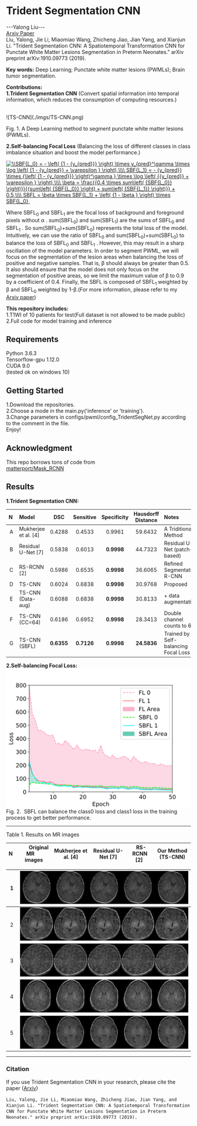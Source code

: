 # Trident Segmentation CNN  
---Yalong Liu---  
[Arxiv Paper](https://arxiv.org/abs/1910.09773)  
Liu, Yalong, Jie Li, Miaomiao Wang, Zhicheng Jiao, Jian Yang, and Xianjun Li. "Trident Segmentation CNN: A Spatiotemporal Transformation CNN for Punctate White Matter Lesions Segmentation in Preterm Neonates." arXiv preprint arXiv:1910.09773 (2019).  

**Key words:** Deep Learning; Punctate white matter lesions (PWMLs); Brain tumor segmentation.

**Contributions:**  
**1.Trident Segmentation CNN** (Convert spatial information into temporal information, which reduces the consumption of computing resources.)   

<br>  
![TS-CNN](./imgs/TS-CNN.png)

Fig. 1. A Deep Learning method to segment punctate white matter lesions (PWMLs).  
  
**2.Self-balancing Focal Loss** (Balancing the loss of different classes in class imbalance situation and boost the model performance.)  

  
<a href="https://www.codecogs.com/eqnedit.php?latex=\\SBF{L_0}&space;=&space;-&space;\left(&space;{1&space;-&space;{y_{pred}}}&space;\right)&space;\times&space;y_{pred}^\gamma&space;\times&space;\log&space;\left(&space;{1&space;-&space;{y_{pred}}&space;&plus;&space;\varepsilon&space;}&space;\right),\\\\&space;SBF{L_1}&space;=&space;-&space;{y_{pred}}&space;\times&space;{\left(&space;{1&space;-&space;{y_{pred}}}&space;\right)^\gamma&space;}&space;\times&space;\log&space;\left(&space;{{y_{pred}}&space;&plus;&space;\varepsilon&space;}&space;\right),\\\\&space;\beta&space;=&space;\frac{{0.4&space;\times&space;sum\left(&space;{SBF{L_0}}&space;\right)}}{{sum\left(&space;{SBF{L_0}}&space;\right)&space;&plus;&space;sum\left(&space;{SBF{L_1}}&space;\right)}}&space;&plus;&space;0.5,\\\\&space;SBFL&space;=&space;\beta&space;\times&space;SBF{L_1}&space;&plus;&space;\left(&space;{1&space;-&space;\beta&space;}&space;\right)&space;\times&space;SBF{L_0}," target="_blank"><img src="https://latex.codecogs.com/png.latex?\\SBF{L_0}&space;=&space;-&space;\left(&space;{1&space;-&space;{y_{pred}}}&space;\right)&space;\times&space;y_{pred}^\gamma&space;\times&space;\log&space;\left(&space;{1&space;-&space;{y_{pred}}&space;&plus;&space;\varepsilon&space;}&space;\right),\\\\&space;SBF{L_1}&space;=&space;-&space;{y_{pred}}&space;\times&space;{\left(&space;{1&space;-&space;{y_{pred}}}&space;\right)^\gamma&space;}&space;\times&space;\log&space;\left(&space;{{y_{pred}}&space;&plus;&space;\varepsilon&space;}&space;\right),\\\\&space;\beta&space;=&space;\frac{{0.4&space;\times&space;sum\left(&space;{SBF{L_0}}&space;\right)}}{{sum\left(&space;{SBF{L_0}}&space;\right)&space;&plus;&space;sum\left(&space;{SBF{L_1}}&space;\right)}}&space;&plus;&space;0.5,\\\\&space;SBFL&space;=&space;\beta&space;\times&space;SBF{L_1}&space;&plus;&space;\left(&space;{1&space;-&space;\beta&space;}&space;\right)&space;\times&space;SBF{L_0}," title="\\SBF{L_0} = - \left( {1 - {y_{pred}}} \right) \times y_{pred}^\gamma \times \log \left( {1 - {y_{pred}} + \varepsilon } \right),\\\\ SBF{L_1} = - {y_{pred}} \times {\left( {1 - {y_{pred}}} \right)^\gamma } \times \log \left( {{y_{pred}} + \varepsilon } \right),\\\\ \beta = \frac{{0.4 \times sum\left( {SBF{L_0}} \right)}}{{sum\left( {SBF{L_0}} \right) + sum\left( {SBF{L_1}} \right)}} + 0.5,\\\\ SBFL = \beta \times SBF{L_1} + \left( {1 - \beta } \right) \times SBF{L_0}," /></a>  

Where SBFL<sub>0</sub>  and  SBFL<sub>1</sub> are the focal loss of background and foreground pixels without &alpha; . sum(SBFL<sub>0</sub>)  and sum(SBFL<sub>1</sub>)  are the sums of SBFL<sub>0</sub> and SBFL<sub>1</sub> . So sum(SBFL<sub>0</sub>)+sum(SBFL<sub>0</sub>)  represents the total loss of the model. Intuitively, we can use the ratio of SBFL<sub>0</sub>  and sum(SBFL<sub>0</sub>)+sum(SBFL<sub>0</sub>)   to balance the loss of  SBFL<sub>0</sub> and SBFL<sub>1</sub> . However, this may result in a sharp oscillation of the model parameters. In order to segment PWML, we will focus on the segmentation of the lesion areas when balancing the loss of positive and negative samples. That is,  &beta; should always be greater than 0.5. It also should ensure that the model does not only focus on the segmentation of positive areas, so we limit the maximum value of  &beta; to 0.9 by a coefficient of 0.4. Finally, the  SBFL is composed of  SBFL<sub>1</sub> weighted by &beta;  and  SBFL<sub>0</sub> weighted by 1-&beta;.(For more information, please refer to my [Arxiv paper](https://arxiv.org/abs/1910.09773))

**This repository includes:**  
1.T1WI of 10 patients for test(Full dataset is not allowed to be made public)  
2.Full code for model training and inference  
## Requirements
Python 3.6.3  
Tensorflow-gpu 1.12.0  
CUDA 9.0  
(tested ok on windows 10)
## Getting Started
1.Download the repositories.  
2.Choose a mode in the main.py('inference' or 'training').  
3.Change parameters in configs/pwml/config_TridentSegNet.py according to the comment  in the file.  
Enjoy!

## Acknowledgment
This repo borrows tons of code from  
[matterport/Mask_RCNN](https://github.com/matterport/Mask_RCNN)  
## Results
**1.Trident Segmentation CNN:**

N&nbsp;|Model|DSC|Sensitive|Specificity|Hausdorff<br> Distance|Notes
:-:|:-|:-:|:-:|:-:|:-:|:-
A|Mukherjee et al. [4]|0.4288|0.4533|0.9961|59.6432|A Triditional Method
B|Residual U-Net [7]|0.5838|0.6013|**0.9998**|44.7323| Residual U-Net (patch-based)
C|RS-RCNN [2]|0.5986|0.6535|**0.9998**|36.6065|Refined Segmentation R-CNN
D|TS-CNN|0.6024|0.6838|**0.9998**|30.9768|Proposed
E|TS-CNN (Data-aug)|0.6088|0.6838|**0.9998**|30.8133|+ data augmentation
F|TS-CNN (CC=64)|0.6186|0.6952|**0.9998**|28.3413|Double channel counts to 64
G|TS-CNN (SBFL)|**0.6355**|**0.7126**|**0.9998**|**24.5836**|Trained by Self-balancing Focal Loss

**2.Self-balancing Focal Loss:**  
![compare_loss](./imgs/compare_loss_font14_2.svg)  
Fig. 2. &nbsp;SBFL can balance the class0 loss and class1 loss in the training process to get better performance.  

---  
Table 1. Results on MR images

N&nbsp;|&nbsp; &nbsp; &nbsp; &nbsp;Original MR&nbsp;&nbsp;&nbsp; &nbsp; <br>images|Mukherjee et al. [4]|Residual U-Net [7]|&nbsp;  RS-RCNN [2]&nbsp; |Our Method  (TS-CNN)
:-|:-:|:-:|:-:|:-:|:-:|  

&nbsp;1&nbsp;|![1](./imgs/69_61.png)
:-|:-:|
&nbsp;2&nbsp;|![2](./imgs/75_60.png)  
&nbsp;3&nbsp;|![3](./imgs/75_88.png)  
&nbsp;4&nbsp;|![4](./imgs/107_68.png)
&nbsp;5&nbsp;|![5](./imgs/109_54.png)

-----
### Citation

If you use Trident Segmentation CNN in your research, please cite the paper ([Arxiv](https://arxiv.org/abs/1910.09773))

```
Liu, Yalong, Jie Li, Miaomiao Wang, Zhicheng Jiao, Jian Yang, and Xianjun Li. "Trident Segmentation CNN: A Spatiotemporal Transformation CNN for Punctate White Matter Lesions Segmentation in Preterm Neonates." arXiv preprint arXiv:1910.09773 (2019).
```










